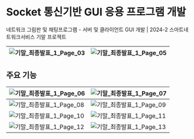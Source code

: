 # Socket 통신기반 GUI 응용 프로그램 개발
네트워크 그림판 및 채팅프로그램 - 서버 및 클라이언트 GUI 개발 | 2024-2 스마트네트워크서비스 기말 프로젝트

| ![기말_최종발표_1_Page_03](https://github.com/user-attachments/assets/df746e2d-2dcb-4ef2-a0c0-4e5b86b723da) | ![기말_최종발표_1_Page_05](https://github.com/user-attachments/assets/a3da9146-4d55-450a-a2dd-e55146b64e69) |
|---|---|

## 주요 기능

| ![기말_최종발표_1_Page_06](https://github.com/user-attachments/assets/a97557e5-c27a-4029-a2dd-fc0fc1ed9efc) | ![기말_최종발표_1_Page_07](https://github.com/user-attachments/assets/9fa09bff-94de-4fd4-a0b8-c49acb2fe652) |
|---|---|
| ![기말_최종발표_1_Page_08](https://github.com/user-attachments/assets/ea14cb49-7cae-4058-b55d-38f9d475a91e) | ![기말_최종발표_1_Page_09](https://github.com/user-attachments/assets/f8164684-0d18-485a-ae86-de65e595fcf6) |
| ![기말_최종발표_1_Page_10](https://github.com/user-attachments/assets/42a96dce-d80f-44c5-8b08-04eea3e0ae82) | ![기말_최종발표_1_Page_11](https://github.com/user-attachments/assets/60a474b4-f7cd-453e-add3-fe64341349c3) |
| ![기말_최종발표_1_Page_12](https://github.com/user-attachments/assets/350d6e96-bcef-40ac-b920-f2150778d238) | ![기말_최종발표_1_Page_13](https://github.com/user-attachments/assets/c949b6eb-d3ce-4c7f-b9a9-cc7bdab678d6) | 
